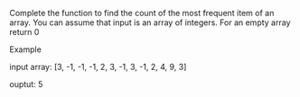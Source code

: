 Complete the function to find the count of the most frequent item of an array. You can assume that input is an array of integers. For an empty array return 0

Example

input array: [3, -1, -1, -1, 2, 3, -1, 3, -1, 2, 4, 9, 3]


ouptut: 5 
